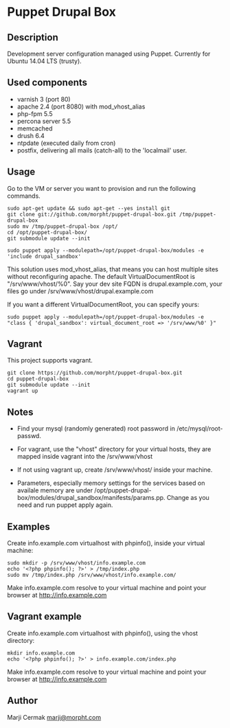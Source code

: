 # Puppet Drupal Box

## Description
Development server configuration managed using Puppet.
Currently for Ubuntu 14.04 LTS (trusty).

## Used components
-    varnish 3 (port 80)
-    apache 2.4  (port 8080) with mod_vhost_alias
-    php-fpm 5.5
-    percona server 5.5
-    memcached
-    drush 6.4
-    ntpdate (executed daily from cron)
-    postfix, delivering all mails (catch-all) to the 'localmail' user.

## Usage
Go to the VM or server you want to provision and run the following commands.

```
sudo apt-get update && sudo apt-get --yes install git
git clone git://github.com/morpht/puppet-drupal-box.git /tmp/puppet-drupal-box
sudo mv /tmp/puppet-drupal-box /opt/
cd /opt/puppet-drupal-box/
git submodule update --init

sudo puppet apply --modulepath=/opt/puppet-drupal-box/modules -e 'include drupal_sandbox'
```
This solution uses mod_vhost_alias, that means you can host multiple sites without reconfiguring apache.
The default VirtualDocumentRoot is "/srv/www/vhost/%0".
Say your dev site FQDN is drupal.example.com, your files go under /srv/www/vhost/drupal.example.com

If you want a different VirtualDocumentRoot, you can specify yours:
```
sudo puppet apply --modulepath=/opt/puppet-drupal-box/modules -e "class { 'drupal_sandbox': virtual_document_root => '/srv/www/%0' }"
```

## Vagrant
This project supports vagrant.
```
git clone https://github.com/morpht/puppet-drupal-box.git
cd puppet-drupal-box
git submodule update --init
vagrant up
```

## Notes
-   Find your mysql (randomly generated) root password in /etc/mysql/root-passwd.


-   For vagrant, use the "vhost" directory for your virtual hosts, they are mapped inside vagrant into the /srv/www/vhost

-   If not using vagrant up, create /srv/www/vhost/ inside your machine.

-   Parameters, especially memory settings for the services based on availale memory are under /opt/puppet-drupal-box/modules/drupal_sandbox/manifests/params.pp. Change as you need and run puppet apply again.

## Examples
Create info.example.com virtualhost with phpinfo(), inside your virtual machine:
```
sudo mkdir -p /srv/www/vhost/info.example.com
echo '<?php phpinfo(); ?>' > /tmp/index.php
sudo mv /tmp/index.php /srv/www/vhost/info.example.com/

```
Make info.example.com resolve to your virtual machine and point your browser at http://info.example.com

## Vagrant example
Create info.example.com virtualhost with phpinfo(), using the vhost directory:
```
mkdir info.example.com
echo '<?php phpinfo(); ?>' > info.example.com/index.php
```
Make info.example.com resolve to your virtual machine and point your browser at http://info.example.com

## Author
Marji Cermak <marji@morpht.com>
